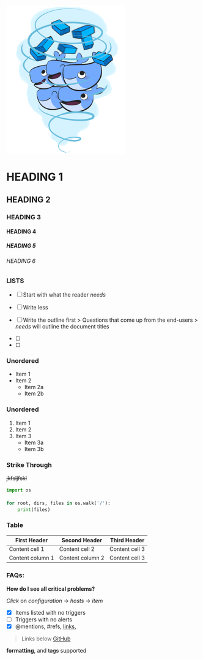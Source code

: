 ![Docker](./img/docker_img.gif)

# HEADING 1
## HEADING 2
### HEADING 3
#### HEADING 4
##### HEADING 5
###### HEADING 6

### LISTS
- [ ] Start with what the reader *needs*

- [ ] Write less 

- [ ] Write the outline first 
      > Questions that come up from the end-users
      > *needs* will outline the document titles
- [ ] 
- [ ]

### Unordered 
* Item 1
* Item 2
    * Item 2a
    * Item 2b

### Unordered 
1. Item 1
2. Item 2
3. Item 3
    * Item 3a
    * Item 3b

### Strike Through
<del>jkfsljfskl</del>

``` py
import os

for root, dirs, files in os.walk('/'):
    print(files)

```

### Table

First Header | Second Header        |    Third Header   |
------------ | -------------        | ----------        |
Content cell 1 | Content cell 2     | Content cell 3    |
Content column 1 | Content column 2 | Content cell 3    |

### FAQs:
**How do I see all critical problems?**

*Click* on _configuration_ -> _hosts_ -> _item_

- [x] Items listed with no triggers
- [ ] Triggers with no alerts
- [x] @mentions, #refs, [links](),

> Links below
[GitHub](http://github.com)

**formatting**, and <del>tags</del>
supported 
